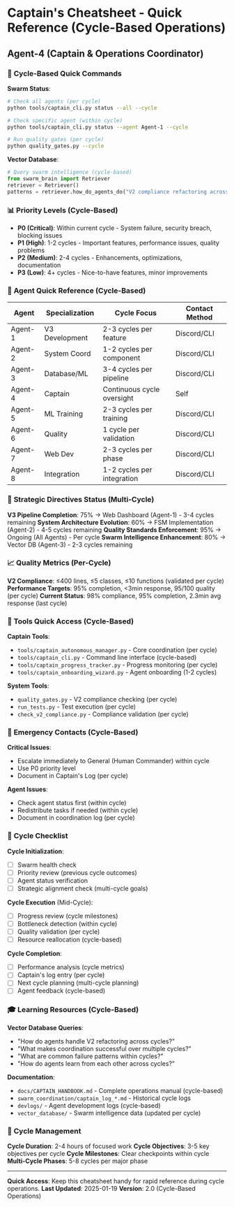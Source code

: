 # Captain's Cheatsheet - Quick Reference (Cycle-Based Operations)
## Agent-4 (Captain & Operations Coordinator)

### 🔄 **Cycle-Based Quick Commands**

**Swarm Status**:
```bash
# Check all agents (per cycle)
python tools/captain_cli.py status --all --cycle

# Check specific agent (within cycle)
python tools/captain_cli.py status --agent Agent-1 --cycle

# Run quality gates (per cycle)
python quality_gates.py --cycle
```

**Vector Database**:
```python
# Query swarm intelligence (cycle-based)
from swarm_brain import Retriever
retriever = Retriever()
patterns = retriever.how_do_agents_do("V2 compliance refactoring across cycles")
```

### 📊 **Priority Levels (Cycle-Based)**
- **P0 (Critical)**: Within current cycle - System failure, security breach, blocking issues
- **P1 (High)**: 1-2 cycles - Important features, performance issues, quality problems
- **P2 (Medium)**: 2-4 cycles - Enhancements, optimizations, documentation
- **P3 (Low)**: 4+ cycles - Nice-to-have features, minor improvements

### 🤖 **Agent Quick Reference (Cycle-Based)**

| Agent | Specialization | Cycle Focus | Contact Method |
|-------|---------------|-------------|----------------|
| Agent-1 | V3 Development | 2-3 cycles per feature | Discord/CLI |
| Agent-2 | System Coord | 1-2 cycles per component | Discord/CLI |
| Agent-3 | Database/ML | 3-4 cycles per pipeline | Discord/CLI |
| Agent-4 | Captain | Continuous cycle oversight | Self |
| Agent-5 | ML Training | 2-3 cycles per training | Discord/CLI |
| Agent-6 | Quality | 1 cycle per validation | Discord/CLI |
| Agent-7 | Web Dev | 2-3 cycles per phase | Discord/CLI |
| Agent-8 | Integration | 1-2 cycles per integration | Discord/CLI |

### 🎯 **Strategic Directives Status (Multi-Cycle)**

**V3 Pipeline Completion**: 75% → Web Dashboard (Agent-1) - 3-4 cycles remaining
**System Architecture Evolution**: 60% → FSM Implementation (Agent-2) - 4-5 cycles remaining
**Quality Standards Enforcement**: 95% → Ongoing (All Agents) - Per cycle
**Swarm Intelligence Enhancement**: 80% → Vector DB (Agent-3) - 2-3 cycles remaining

### 📈 **Quality Metrics (Per-Cycle)**

**V2 Compliance**: ≤400 lines, ≤5 classes, ≤10 functions (validated per cycle)
**Performance Targets**: 95% completion, <3min response, 95/100 quality (per cycle)
**Current Status**: 98% compliance, 95% completion, 2.3min avg response (last cycle)

### 🔧 **Tools Quick Access (Cycle-Based)**

**Captain Tools**:
- `tools/captain_autonomous_manager.py` - Core coordination (per cycle)
- `tools/captain_cli.py` - Command line interface (cycle-based)
- `tools/captain_progress_tracker.py` - Progress monitoring (per cycle)
- `tools/captain_onboarding_wizard.py` - Agent onboarding (1-2 cycles)

**System Tools**:
- `quality_gates.py` - V2 compliance checking (per cycle)
- `run_tests.py` - Test execution (per cycle)
- `check_v2_compliance.py` - Compliance validation (per cycle)

### 🚨 **Emergency Contacts (Cycle-Based)**

**Critical Issues**:
- Escalate immediately to General (Human Commander) within cycle
- Use P0 priority level
- Document in Captain's Log (per cycle)

**Agent Issues**:
- Check agent status first (within cycle)
- Redistribute tasks if needed (within cycle)
- Document in coordination log (per cycle)

### 📝 **Cycle Checklist**

**Cycle Initialization**:
- [ ] Swarm health check
- [ ] Priority review (previous cycle outcomes)
- [ ] Agent status verification
- [ ] Strategic alignment check (multi-cycle goals)

**Cycle Execution** (Mid-Cycle):
- [ ] Progress review (cycle milestones)
- [ ] Bottleneck detection (within cycle)
- [ ] Quality validation (per cycle)
- [ ] Resource reallocation (cycle-based)

**Cycle Completion**:
- [ ] Performance analysis (cycle metrics)
- [ ] Captain's log entry (per cycle)
- [ ] Next cycle planning (multi-cycle planning)
- [ ] Agent feedback (cycle-based)

### 🎓 **Learning Resources (Cycle-Based)**

**Vector Database Queries**:
- "How do agents handle V2 refactoring across cycles?"
- "What makes coordination successful over multiple cycles?"
- "What are common failure patterns within cycles?"
- "How do agents learn from each other across cycles?"

**Documentation**:
- `docs/CAPTAIN_HANDBOOK.md` - Complete operations manual (cycle-based)
- `swarm_coordination/captain_log_*.md` - Historical cycle logs
- `devlogs/` - Agent development logs (cycle-based)
- `vector_database/` - Swarm intelligence data (updated per cycle)

### 🔄 **Cycle Management**

**Cycle Duration**: 2-4 hours of focused work
**Cycle Objectives**: 3-5 key objectives per cycle
**Cycle Milestones**: Clear checkpoints within cycle
**Multi-Cycle Phases**: 5-8 cycles per major phase

---

**Quick Access**: Keep this cheatsheet handy for rapid reference during cycle operations.
**Last Updated**: 2025-01-19
**Version**: 2.0 (Cycle-Based Operations)
